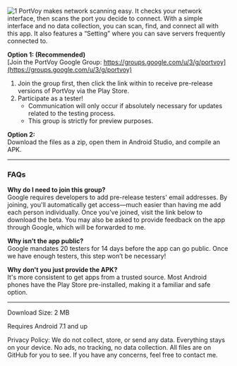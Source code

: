 ![1](https://github.com/user-attachments/assets/685d3fea-d2eb-4dde-b2a9-b0b1a3c3d493)
PortVoy makes network scanning easy. It checks your network interface, then scans the port you decide to connect. With a simple interface and no data collection, you can scan, find, and connect all with this app. It also features a “Setting” where you can save servers frequently connected to.


**Option 1: (Recommended)**  
[Join the PortVoy Google Group: https://groups.google.com/u/3/g/portvoy](https://groups.google.com/u/3/g/portvoy) 


1. Join the group first, then click the link within to receive pre-release versions of PortVoy via the Play Store.
2. Participate as a tester!  
   - Communication will only occur if absolutely necessary for updates related to the testing process.  
   - This group is strictly for preview purposes.

**Option 2:**  
Download the files as a zip, open them in Android Studio, and compile an APK.

---

### FAQs

**Why do I need to join this group?**  
Google requires developers to add pre-release testers' email addresses. By joining, you'll automatically get access—much easier than having me add each person individually. Once you've joined, visit the link below to download the beta. You may also be asked to provide feedback on the app through Google, which will be forwarded to me.

**Why isn’t the app public?**  
Google mandates 20 testers for 14 days before the app can go public. Once we have enough testers, this step won’t be necessary!

**Why don't you just provide the APK?**  
It's more consistent to get apps from a trusted source. Most Android phones have the Play Store pre-installed, making it a familiar and safe option.

---
Download Size: 2 MB

Requires Android 7.1 and up

Privacy Policy: We do not collect, store, or send any data. Everything stays on your device. No ads, no tracking, no data collection. All files are on GitHub for you to see. If you have any concerns, feel free to contact me.
